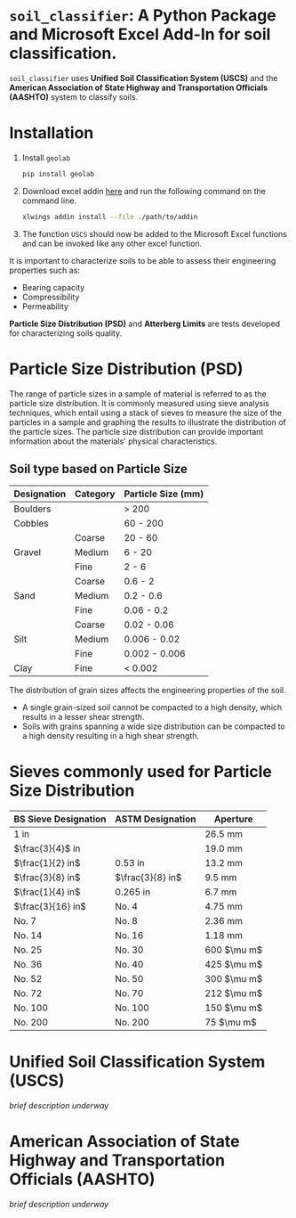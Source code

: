 # `soil_classifier`: A Python Package and Microsoft Excel Add-In for soil classification.

`soil_classifier` uses **Unified Soil Classification System (USCS)** and the **American Association of State Highway and Transportation Officials (AASHTO)** system to classify soils.

# Installation

1. Install `geolab`

   ```sh
   pip install geolab
   ```

1. Download excel addin [here](./soil_classifier.xlam "download") and run the following command on the command line.

   ```sh
   xlwings addin install --file ./path/to/addin
   ```

1. The function `USCS` should now be added to the Microsoft Excel functions and can be invoked like any other excel function.

It is important to characterize soils to be able to assess their engineering properties such as:

- Bearing capacity
- Compressibility
- Permeability

**Particle Size Distribution (PSD)** and **Atterberg Limits** are tests developed for characterizing soils quality.

# Particle Size Distribution (PSD)

The range of particle sizes in a sample of material is referred to as the particle size distribution. It is commonly measured using sieve analysis techniques, which entail using a stack of sieves to measure the size of the particles in a sample and graphing the results to illustrate the distribution of the particle sizes. The particle size distribution can provide important information about the materials' physical characteristics.

## Soil type based on Particle Size

<table>
    <thead>
        <tr>
            <th>Designation</th>
            <th>Category</th>
            <th>Particle Size (mm)</th>
        </tr>
    </thead>
    <tbody>
        <tr>
            <td>Boulders</td>
            <td></td>
            <td>> 200</td>
        </tr>
        <tr>
            <td>Cobbles</td>
            <td></td>
            <td>60 - 200</td>
        </tr>
        <tr>
            <td rowspan="3">Gravel</td>
            <td>Coarse</td>
            <td>20 - 60</td>
        </tr>
        <tr>
            <td>Medium</td>
            <td>6 - 20</td>
        </tr>
        <tr>
            <td>Fine</td>
            <td>2 - 6</td>
        </tr>
        <tr>
            <td rowspan="3">Sand</td>
            <td>Coarse</td>
            <td>0.6 - 2</td>
        </tr>
        <tr>
            <td>Medium</td>
            <td>0.2 - 0.6</td>
        </tr>
        <tr>
            <td>Fine</td>
            <td>0.06 - 0.2</td>
        </tr>
        <tr>
            <td rowspan="3">Silt</td>
            <td>Coarse</td>
            <td>0.02 - 0.06</td>
        </tr>
        <tr>
            <td>Medium</td>
            <td>0.006 - 0.02</td>
        </tr>
        <tr>
            <td>Fine</td>
            <td>0.002 - 0.006</td>
        </tr>
        <tr>
            <td>Clay</td>
            <td>Fine</td>
            <td>< 0.002</td>
        <tr>
    </tbody>
</table>

The distribution of grain sizes affects the engineering properties of the soil.

- A single grain-sized soil cannot be compacted to a high density, which results in a lesser shear strength.
- Soils with grains spanning a wide size distribution can be compacted to a high density resulting in a high shear strength.

# Sieves commonly used for Particle Size Distribution

<table>
    <thead>
        <tr>
            <th>BS Sieve Designation</th>
            <th>ASTM Designation</th>
            <th>Aperture</th>
        </tr>
    </thead>
    <tbody>
        <tr>
            <td>1 in</td>
            <td></td>
            <td>26.5 mm</td>
        </tr>
        <tr>
            <td>$\frac{3}{4}$ in</td>
            <td></td>
            <td>19.0 mm</td>
        </tr>
        <tr>
            <td>$\frac{1}{2} in$</td>
            <td>0.53 in</td>
            <td>13.2 mm</td>
        </tr>
        <tr>
            <td>$\frac{3}{8} in$</td>
            <td>$\frac{3}{8} in$</td>
            <td>9.5 mm</td>
        </tr>
        <tr>
            <td>$\frac{1}{4} in$</td>
            <td>0.265 in</td>
            <td>6.7 mm</td>
        </tr>
        <tr>
            <td>$\frac{3}{16} in$</td>
            <td>No. 4</td>
            <td>4.75 mm</td>
        </tr>
        <tr>
            <td>No. 7</td>
            <td>No. 8</td>
            <td>2.36 mm</td>
        </tr>
        <tr>
            <td>No. 14</td>
            <td>No. 16</td>
            <td>1.18 mm</td>
        </tr>
        <tr>
            <td>No. 25</td>
            <td>No. 30</td>
            <td>600 $\mu m$</td>
        </tr>
        <tr>
            <td>No. 36</td>
            <td>No. 40</td>
            <td>425 $\mu m$</td>
        </tr>
        <tr>
            <td>No. 52</td>
            <td>No. 50</td>
            <td>300 $\mu m$</td>
        </tr>
        <tr>
            <td>No. 72</td>
            <td>No. 70</td>
            <td>212 $\mu m$</td>
        </tr>
        <tr>
            <td>No. 100</td>
            <td>No. 100</td>
            <td>150 $\mu m$</td>
        </tr>
        <tr>
            <td>No. 200</td>
            <td>No. 200</td>
            <td>75 $\mu m$</td>
        </tr>
    </tbody>
</table>

# Unified Soil Classification System (USCS)

_brief description underway_

# American Association of State Highway and Transportation Officials (AASHTO)

_brief description underway_
